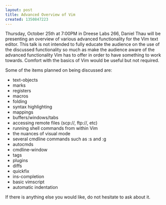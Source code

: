 ```yaml
---
layout: post
title: Advanced Overview of Vim
created: 1350847223
---
```

Thursday, October 25th at 7:00PM in Dreese Labs 266, Daniel Thau will be presenting an overview of various advanced functionality for the Vim text editor.  This talk is not intended to fully educate the audience on the use of the discussed functionality so much as make the audience aware of the advanced functionality Vim has to offer in order to have something to work towards.  Comfort with the basics of Vim would be useful but not required.

Some of the items planned on being discussed are:
- text-objects
- marks
- registers
- macros
- folding
- syntax highlighting
- mappings
- buffers/windows/tabs
- accessing remote files (scp://, ftp://, etc)
- running shell commands from within Vim
- the nuances of visual mode
- several cmdline commands such as :s and :g
- autocmds
- cmdline-window
- tags
- plugins
- diffs
- quickfix
- ins-completion
- basic vimscript
- automatic indentation

If there is anything else you would like, do not hesitate to ask about it.

